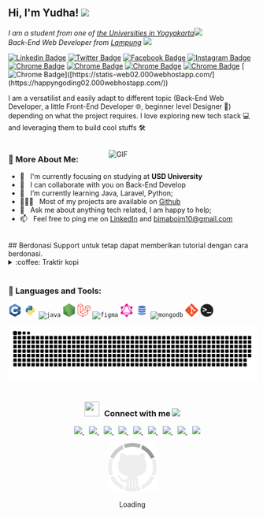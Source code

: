 <h2> Hi, I'm Yudha! <img src="https://media.giphy.com/media/mGcNjsfWAjY5AEZNw6/giphy.gif" width="50"></h2>
<p><em>I am a student from one of <a href="#">the Universities in Yogyakarta</a><img src="https://media.giphy.com/media/fYSnHlufseco8Fh93Z/giphy.gif" width="30">
  </br>Back-End Web Developer from <a href="#">Lampung</a>
  <img src="https://media.giphy.com/media/WUlplcMpOCEmTGBtBW/giphy.gif" width="30"> 
</em> </p>


[![Linkedin Badge](https://img.shields.io/badge/-FX.Bima.Yudha.Pratama-blue?style=flat-square&logo=Linkedin&logoColor=white&link=https://www.linkedin.com/in/fx-bima-yudha-pratama-1117b5227)](https://www.linkedin.com/in/fx-bima-yudha-pratama-1117b5227)
[![Twitter Badge](https://img.shields.io/badge/-@dakuenjeru02-1ca0f1?style=flat-square&labelColor=1ca0f1&logo=twitter&logoColor=white&link=https://twitter.com/dakuenjeru02?t=mD-Ef1_AwSFVULg1Q-Bnow&s=09)](https://twitter.com/dakuenjeru02?t=mD-Ef1_AwSFVULg1Q-Bnow&s=09) 
[![Facebook Badge](https://img.shields.io/badge/-@Yudha-3b5998?style=flat-square&labelColor=3b5998&logo=facebook&logoColor=white&link=https://www.facebook.com/yudha.developer)](https://www.facebook.com/yudha.developer)
[![Instagram Badge](https://img.shields.io/badge/-@Yudhas.Iskariot-D7008A?style=flat-square&labelColor=D7008A&logo=Instagram&logoColor=white&link=https://www.instagram.com/yudhas____/)](https://www.instagram.com/yudhas____/)
[![Chrome Badge](https://img.shields.io/badge/-Skuy.Replay.blogspot.com-3423A6?style=flat&logo=Google-Chrome&logoColor=whitee&link=https://skuy-replay.blogspot.com/)](https://skuy-replay.blogspot.com/)
[![Chrome Badge](https://img.shields.io/badge/-Life.For.Coding.blogspot.com-3423A6?style=flat&logo=Google-Chrome&logoColor=whitee&link=https://life-for-coding.blogspot.com/)](https://life-for-coding.blogspot.com/)
[![Chrome Badge](https://img.shields.io/badge/-Skuy.Replay.com-EB1D36?style=flat&logo=Google-Chrome&logoColor=whitee&link=http://skuy-replay.herokuapp.com/)](http://skuy-replay.herokuapp.com/)
[![Chrome Badge](https://img.shields.io/badge/-Examp.WebApp.com-EB1D36?style=flat&logo=Google-Chrome&logoColor=whitee&link=https://statis-web02.000webhostapp.com/)](https://statis-web02.000webhostapp.com/)
[![Chrome Badge](https://img.shields.io/badge/-Data.Pegawai.com-EB1D36?style=flat&logo=Google-Chrome&logoColor=whitee&link=[https://statis-web02.000webhostapp.com/](https://happyngoding02.000webhostapp.com/))]([https://statis-web02.000webhostapp.com/](https://happyngoding02.000webhostapp.com/))

I am a versatilist and easily adapt to different topic (Back-End Web Developer, a little Front-End Developer 🌐, beginner level Designer 🎨) depending on what the project requires. I love exploring new tech stack 💻 and leveraging them to build cool stuffs 🛠️
<br/>
<br/>

<img align="right" alt="GIF" src="https://media.giphy.com/media/SWoSkN6DxTszqIKEqv/giphy.gif" width="300px"/>
  
### 🧐 More About Me:

- 🔭 &nbsp; I'm currently focusing on studying at **USD University**
- 🤝 &nbsp; I can collaborate with you on Back-End Develop
- 🌱 &nbsp; I’m currently learning Java, Laravel, Python; 
- 👨🏻‍💻 &nbsp; Most of my projects are available on [Github](https://github.com/boim212?tab=repositories)
- 💬 &nbsp; Ask me about anything tech related, I am happy to help;
- 📫 &nbsp; Feel free to ping me on [LinkedIn](https://www.linkedin.com/in/fx-bima-yudha-pratama-1117b5227) and bimaboim10@gmail.com 
<!-- - 📝 &nbsp; Checkout my [resume](https://drive.google.com/file/d/1ZpR5pVBTnl_Qybq7GE3MGy1SB1JehVSE/view?usp=sharing) -->
<!-- - 📚 &nbsp; When I am free, I read fantasy and fiction novels. Checkout my [Goodreads](https://www.goodreads.com/rahul-jha98) to see the book I have read -->

<br>
## Berdonasi
Support untuk tetap dapat memberikan tutorial dengan cara berdonasi.

<div>
<details>
 <summary>:coffee: Traktir kopi</summary>
</br>

<a href="https://trakteer.id/yudhasdev/tip"><img src="https://img.shields.io/static/v1?label=Trakteer-VIP&message=yudhasDev&color=C02433"></a>
<a href="https://trakteer.id/yudhasdev/"><img src="https://img.shields.io/static/v1?label=Trakteer&message=yudhasDev&color=C02433"></a>

<a href="https://saweria.co/yudhasDev"><img src="https://img.shields.io/static/v1?label=Saweria&message=yudhasDev&color=FAAE2B"></a>

</details>
</div>
<br>

### 🔨 Languages and Tools:
<code><img height="27" src="https://raw.githubusercontent.com/github/explore/80688e429a7d4ef2fca1e82350fe8e3517d3494d/topics/cpp/cpp.png" alt="cpp"></code>
<code><img height="27" src="https://raw.githubusercontent.com/github/explore/80688e429a7d4ef2fca1e82350fe8e3517d3494d/topics/python/python.png" alt="python"></code>
<code><img height="27" src="https://raw.githubusercontent.com/rahul-jha98/github_readme_icons/main/language_and_tools/square/java/java.svg" alt="java"></code>
<code><img height="27" src="https://raw.githubusercontent.com/github/explore/80688e429a7d4ef2fca1e82350fe8e3517d3494d/topics/nodejs/nodejs.png" alt="nodejs"></code>
<code><img height="27" src="https://raw.githubusercontent.com/boim212/boim212/main/laravel-2.svg" alt="laravel"></code>
<code><img height="27" src="https://raw.githubusercontent.com/rahul-jha98/github_readme_icons/main/language_and_tools/square/figma/figma.svg" alt="figma"></code>
<code><img height="27" src="https://raw.githubusercontent.com/github/explore/80688e429a7d4ef2fca1e82350fe8e3517d3494d/topics/graphql/graphql.png" alt="graphql"></code>
<code><img height="27" src="https://raw.githubusercontent.com/github/explore/80688e429a7d4ef2fca1e82350fe8e3517d3494d/topics/sql/sql.png" alt="sql"></code>
<code><img height="27" src="https://encrypted-tbn0.gstatic.com/images?q=tbn%3AANd9GcSTTzPAw-55ssm1Im594xYZ9eRQu2JylrkYLg&usqp=CAU" alt="mongodb"></code>
<code><img height="27" src="https://raw.githubusercontent.com/devicons/devicon/master/icons/git/git-original.svg" alt="git"></code>
<code><img height="27" src="https://raw.githubusercontent.com/github/explore/80688e429a7d4ef2fca1e82350fe8e3517d3494d/topics/terminal/terminal.png" alt="terminal"></code>

<div align="center">
  <img  src="https://raw.githubusercontent.com/YudhaDevelops/YudhaDevelops/main/resources/img/grid-snake.svg"
       alt="snake" /></a>
</div>

<br/>
<h3 align="center" > <img src="https://media.giphy.com/media/iY8CRBdQXODJSCERIr/giphy.gif" width="30" height="30" style="margin-right: 10px;">Connect with me <img src='https://raw.githubusercontent.com/ShahriarShafin/ShahriarShafin/main/Assets/handshake.gif' width="100px"> </h3>
<p align="center">
  <div align="center"  class="icons-social" style="margin-left: 10px;">
    <a style="margin-left: 10px;"  target="_blank" href="https://www.linkedin.com/in/fx-bima-yudha-pratama-1117b5227">
        <img src="https://img.icons8.com/doodle/40/000000/linkedin--v2.png">
     </a>
     <a style="margin-left: 10px;" target="_blank" href="https://github.com/boim212">
        <img src="https://img.icons8.com/doodle/40/000000/github--v1.png">
     </a>
     <a style="margin-left: 10px;" target="_blank" href="https://github.com/YudhaDevelops">
        <img src="https://img.icons8.com/doodle/40/000000/github--v1.png">
     </a>
     <a style="margin-left: 10px;" target="_blank" href="https://github.com/YuIsCode">
        <img src="https://img.icons8.com/doodle/40/000000/github--v1.png">
     </a>
     <a style="margin-left: 10px;" target="_blank" href="https://stackoverflow.com/users/19931913/happy-ngoding?tab=profile">
        <img src="https://img.icons8.com/external-tal-revivo-color-tal-revivo/40/000000/external-stack-overflow-is-a-question-and-answer-site-for-professional-logo-color-tal-revivo.png">
     </a>
     <a style="margin-left: 10px;" target="_blank" href="https://dev.to/yudhadevelops">
        <img src="https://i.ibb.co/0C3GjDb/dev-to2.png">
     </a>
     <a style="margin-left: 10px;" target="_blank" href="https://www.instagram.com/yudhas____/">
        <img src="https://img.icons8.com/doodle/40/000000/instagram-new--v2.png">
     </a>
     <a style="margin-left: 10px;" target="_blank" href="https://twitter.com/dakuenjeru02?t=mD-Ef1_AwSFVULg1Q-Bnow&s=09">
        <img src="https://img.icons8.com/doodle/1x/twitter-squared--v2.png" >
     </a>
     <a style="margin-left: 10px;" target="_blank" href="https://www.youtube.com/channel/UC7rdusxKbmMiExUaD369p5A">
        <img src="https://img.icons8.com/doodle/1x/youtube--v2.png" >
     </a>
     <!--<a style="margin-left: 5px;" target="_blank" href="https://github.com/100rabhcsmc/Me.io/blob/master/01SaurabhChavanReactNativeResume.pdf">
        <img src="https://img.icons8.com/plasticine/0.5x/resume.png" >
     </a> -->
    </div>
</p>
<div align=center>
    <img src="https://raw.githubusercontent.com/AhmedFathyDev/AhmedFathyDev/main/GitHub.gif" alt="GitHub Octocat Logo" height="100">
    <p>Loading</p>
</div>

